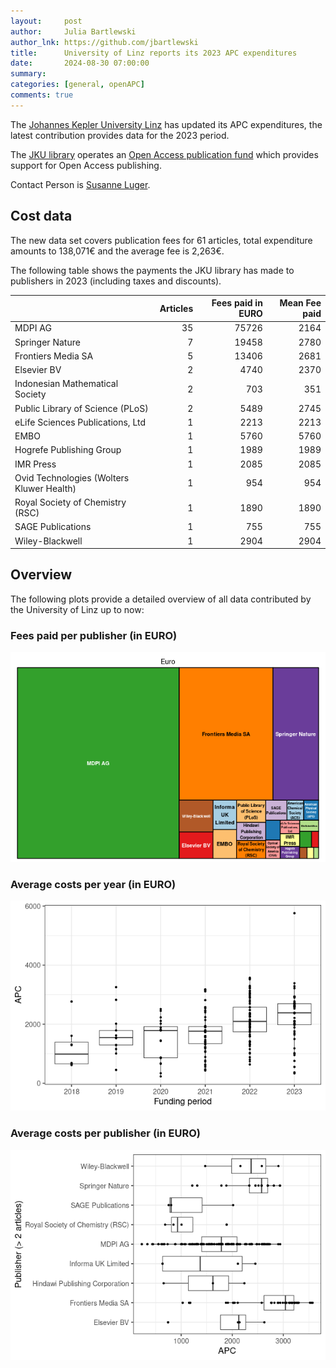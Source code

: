 ```yaml
---
layout:     post
author:     Julia Bartlewski
author_lnk: https://github.com/jbartlewski
title:      University of Linz reports its 2023 APC expenditures
date:       2024-08-30 07:00:00
summary:    
categories: [general, openAPC]
comments: true
---
```





The [Johannes Kepler University Linz](https://www.jku.at/en) has updated its APC expenditures, the latest contribution provides data for the 2023 period.

The [JKU library](https://www.jku.at/en/library/) operates an [Open Access publication fund](https://www.jku.at/en/library/service/bibliometrics-and-publication-support/open-access-publishing/publication-fund/) which provides support for Open Access publishing.

Contact Person is [Susanne Luger](mailto:open-access@jku.at).

## Cost data



The new data set covers publication fees for 61 articles, total expenditure amounts to 138,071€ and the average fee is 2,263€.

The following table shows the payments the JKU library has made to publishers in 2023 (including taxes and discounts).



|                                          | Articles| Fees paid in EURO| Mean Fee paid|
|:-----------------------------------------|--------:|-----------------:|-------------:|
|MDPI AG                                   |       35|             75726|          2164|
|Springer Nature                           |        7|             19458|          2780|
|Frontiers Media SA                        |        5|             13406|          2681|
|Elsevier BV                               |        2|              4740|          2370|
|Indonesian Mathematical Society           |        2|               703|           351|
|Public Library of Science (PLoS)          |        2|              5489|          2745|
|eLife Sciences Publications, Ltd          |        1|              2213|          2213|
|EMBO                                      |        1|              5760|          5760|
|Hogrefe Publishing Group                  |        1|              1989|          1989|
|IMR Press                                 |        1|              2085|          2085|
|Ovid Technologies (Wolters Kluwer Health) |        1|               954|           954|
|Royal Society of Chemistry (RSC)          |        1|              1890|          1890|
|SAGE Publications                         |        1|               755|           755|
|Wiley-Blackwell                           |        1|              2904|          2904|



## Overview

The following plots provide a detailed overview of all data contributed by the University of Linz up to now:

### Fees paid per publisher (in EURO)

![plot of chunk tree_linz_2024_08_30_full](/figure/tree_linz_2024_08_30_full-1.png)

###  Average costs per year (in EURO)

![plot of chunk box_linz_2024_08_30_year_full](/figure/box_linz_2024_08_30_year_full-1.png)

###  Average costs per publisher (in EURO)

![plot of chunk box_linz_2024_08_30_publisher_full](/figure/box_linz_2024_08_30_publisher_full-1.png)
